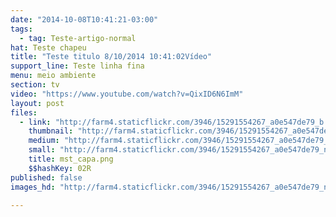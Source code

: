 ```yaml
---
date: "2014-10-08T10:41:21-03:00"
tags:
  - tag: Teste-artigo-normal
hat: Teste chapeu
title: "Teste titulo 8/10/2014 10:41:02Vídeo"
support_line: Teste linha fina
menu: meio ambiente
section: tv
video: "https://www.youtube.com/watch?v=QixID6N6ImM"
layout: post
files:
  - link: "http://farm4.staticflickr.com/3946/15291554267_a0e547de79_b.jpg"
    thumbnail: "http://farm4.staticflickr.com/3946/15291554267_a0e547de79_t.jpg"
    medium: "http://farm4.staticflickr.com/3946/15291554267_a0e547de79_z.jpg"
    small: "http://farm4.staticflickr.com/3946/15291554267_a0e547de79_n.jpg"
    title: mst_capa.png
    $$hashKey: 02R
published: false
images_hd: "http://farm4.staticflickr.com/3946/15291554267_a0e547de79_n.jpg"

---
```

